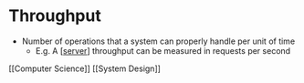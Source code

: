 # Throughput

- Number of operations that a system can properly handle per unit of time
  - E.g. A [[server]] throughput can be measured in requests per second

[[Computer Science]] [[System Design]]

[//begin]: # "Autogenerated link references for markdown compatibility"
[server]: server "Server"
[//end]: # "Autogenerated link references"